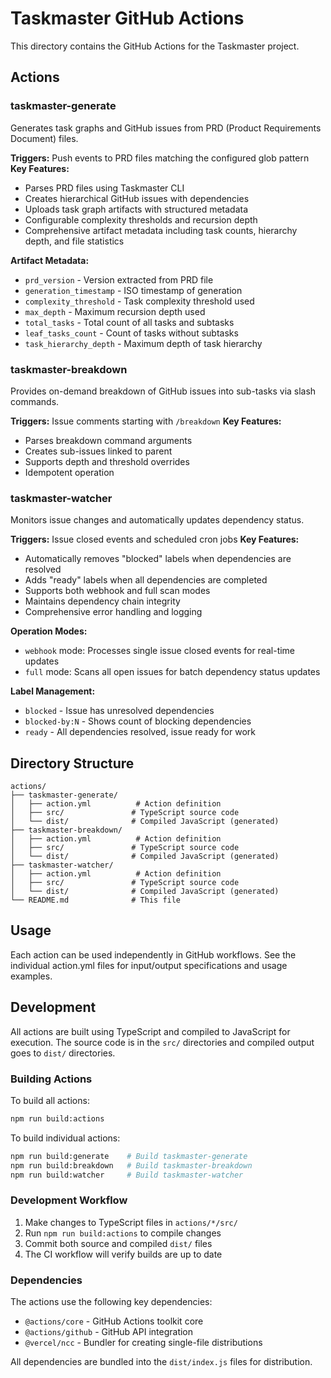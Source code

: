 # Taskmaster GitHub Actions

This directory contains the GitHub Actions for the Taskmaster project.

## Actions

### taskmaster-generate
Generates task graphs and GitHub issues from PRD (Product Requirements Document) files.

**Triggers:** Push events to PRD files matching the configured glob pattern
**Key Features:**
- Parses PRD files using Taskmaster CLI
- Creates hierarchical GitHub issues with dependencies
- Uploads task graph artifacts with structured metadata
- Configurable complexity thresholds and recursion depth
- Comprehensive artifact metadata including task counts, hierarchy depth, and file statistics

**Artifact Metadata:**
- `prd_version` - Version extracted from PRD file
- `generation_timestamp` - ISO timestamp of generation
- `complexity_threshold` - Task complexity threshold used
- `max_depth` - Maximum recursion depth used  
- `total_tasks` - Total count of all tasks and subtasks
- `leaf_tasks_count` - Count of tasks without subtasks
- `task_hierarchy_depth` - Maximum depth of task hierarchy

### taskmaster-breakdown
Provides on-demand breakdown of GitHub issues into sub-tasks via slash commands.

**Triggers:** Issue comments starting with `/breakdown`
**Key Features:**
- Parses breakdown command arguments
- Creates sub-issues linked to parent
- Supports depth and threshold overrides
- Idempotent operation

### taskmaster-watcher
Monitors issue changes and automatically updates dependency status.

**Triggers:** Issue closed events and scheduled cron jobs
**Key Features:**
- Automatically removes "blocked" labels when dependencies are resolved
- Adds "ready" labels when all dependencies are completed  
- Supports both webhook and full scan modes
- Maintains dependency chain integrity
- Comprehensive error handling and logging

**Operation Modes:**
- `webhook` mode: Processes single issue closed events for real-time updates
- `full` mode: Scans all open issues for batch dependency status updates

**Label Management:**
- `blocked` - Issue has unresolved dependencies
- `blocked-by:N` - Shows count of blocking dependencies
- `ready` - All dependencies resolved, issue ready for work

## Directory Structure

```
actions/
├── taskmaster-generate/
│   ├── action.yml          # Action definition
│   ├── src/               # TypeScript source code
│   └── dist/              # Compiled JavaScript (generated)
├── taskmaster-breakdown/
│   ├── action.yml          # Action definition
│   ├── src/               # TypeScript source code
│   └── dist/              # Compiled JavaScript (generated)
├── taskmaster-watcher/
│   ├── action.yml          # Action definition
│   ├── src/               # TypeScript source code
│   └── dist/              # Compiled JavaScript (generated)
└── README.md              # This file
```

## Usage

Each action can be used independently in GitHub workflows. See the individual action.yml files for input/output specifications and usage examples.

## Development

All actions are built using TypeScript and compiled to JavaScript for execution. The source code is in the `src/` directories and compiled output goes to `dist/` directories.

### Building Actions

To build all actions:
```bash
npm run build:actions
```

To build individual actions:
```bash
npm run build:generate    # Build taskmaster-generate
npm run build:breakdown   # Build taskmaster-breakdown  
npm run build:watcher     # Build taskmaster-watcher
```

### Development Workflow

1. Make changes to TypeScript files in `actions/*/src/`
2. Run `npm run build:actions` to compile changes
3. Commit both source and compiled `dist/` files
4. The CI workflow will verify builds are up to date

### Dependencies

The actions use the following key dependencies:
- `@actions/core` - GitHub Actions toolkit core
- `@actions/github` - GitHub API integration
- `@vercel/ncc` - Bundler for creating single-file distributions

All dependencies are bundled into the `dist/index.js` files for distribution.